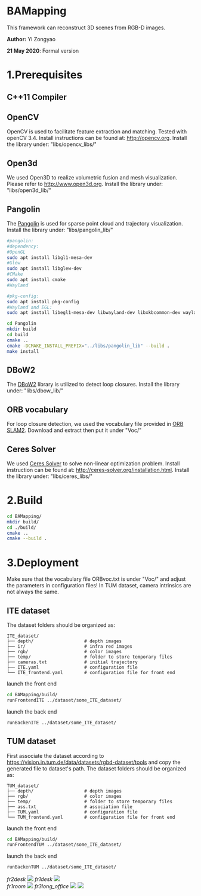 # BAMapping
This framework can reconstruct 3D scenes from RGB-D images.

**Author:** Yi Zongyao

**21 May 2020**: Formal version

# 1.Prerequisites

## C++11 Compiler

## OpenCV
OpenCV is used to facilitate feature extraction and matching. Tested with openCV 3.4. Install instructions can be found at: http://opencv.org.
Install the library under: "libs/opencv_libs/" 

## Open3d
We used Open3D to realize volumetric fusion and mesh visualization. Please refer to http://www.open3d.org.
Install the library under: "libs/open3d_lib/" 
## Pangolin
The [Pangolin](https://github.com/stevenlovegrove/Pangolin) is used for sparse point cloud and trajectory visualization.
Install the library under: "libs/pangolin_lib/" 
```bash
#pangolin:
#dependency:
#OpenGL
sudo apt install libgl1-mesa-dev
#Glew
sudo apt install libglew-dev
#CMake
sudo apt install cmake
#Wayland

#pkg-config: 
sudo apt install pkg-config
#Wayland and EGL:
sudo apt install libegl1-mesa-dev libwayland-dev libxkbcommon-dev wayland-protocols

cd Pangolin
mkdir build
cd build
cmake ..
cmake -DCMAKE_INSTALL_PREFIX="../libs/pangolin_lib" --build .
make install
```
## DBoW2
The [DBoW2](https://github.com/dorian3d/DBoW2) library is utilized to detect loop closures.
Install the library under: "libs/dbow_lib/" 

## ORB vocabulary
For loop closure detection, we used the vocabulary file provided in [ORB SLAM2](https://github.com/raulmur/ORB_SLAM2/tree/master/Vocabulary). Download and extract
then put it under "Voc/"

## Ceres Solver
We used [Ceres Solver](http://ceres-solver.org/) to solve non-linear optimization problem. Install instruction can be found at: http://ceres-solver.org/installation.html.
Install the library under: "libs/ceres_libs/" 


# 2.Build

```bash
cd BAMapping/
mkdir build/
cd ./build/
cmake ..
cmake --build .
```
# 3.Deployment
Make sure that the vocabulary file ORBvoc.txt is under "Voc/" and adjust the parameters in 
configuration files! In TUM dataset, camera intrinsics are not always the same.

## ITE dataset
The dataset folders should be organized as:

    
    ITE_dataset/
    ├── depth/                   # depth images
    ├── ir/                      # infra red images
    ├── rgb/                     # color images
    ├── temp/                    # folder to store temporary files 
    ├── cameras.txt              # initial trajectory
    ├── ITE.yaml                 # configuration file
    └── ITE_frontend.yaml        # configuration file for front end    

launch the front end
```bash
cd BAMapping/build/
runFrontendITE ../dataset/some_ITE_dataset/
```
launch the back end
```bash
runBackenITE ../dataset/some_ITE_dataset/
```

## TUM dataset
First associate the dataset according to https://vision.in.tum.de/data/datasets/rgbd-dataset/tools 
and copy the generated file to dataset's path.
The dataset folders should be organized as:

    
    TUM_dataset/
    ├── depth/                   # depth images
    ├── rgb/                     # color images
    ├── temp/                    # folder to store temporary files 
    ├── ass.txt                  # association file 
    ├── TUM.yaml                 # configuration file
    └── TUM_frontend.yaml        # configuration file for front end  
    
launch the front end
```bash
cd BAMapping/build/
runFrontendTUM ../dataset/some_ITE_dataset/
```
launch the back end
```bash
runBackenTUM ../dataset/some_ITE_dataset/
```
*fr2desk*
![](img/TUM_fr2desk.png)
*fr1desk*
![](img/TUM_fr1desk.png)    
*fr1room*
![](img/TUM_fr1room.png)
*fr3long_office*
![](img/TUM_long_office.png)
![](img/TUM_long_office_.png)


